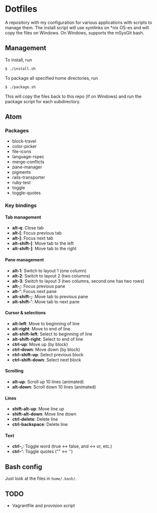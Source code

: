 # Dotfiles

A repository with my configuration for various applications with scripts to manage them. The install script will use symlinks on \*nix OS-es and will copy the files on Windows. On Windows, supports the mSysGit bash.

## Management


To install, run
```bash
$ ./install.sh
```

To package all specified home directories, run
```bash
$ ./package.sh
```

This will copy the files back to this repo (if on Windows) and run the package script for each subdirectory.

## Atom

### Packages

- block-travel
- color-picker
- file-icons
- language-rspec
- merge-conflicts
- pane-manager
- pigments
- rails-transporter
- ruby-test
- toggle
- toggle-quotes

### Key bindings

#### Tab management

- **alt-q**: Close tab
- **alt-[**: Focus previous tab
- **alt-]**: Focus next tab
- **alt-shift-[**: Move tab to the left
- **alt-shift-]**: Move tab to the right

#### Pane management

- **alt-1**: Switch to layout 1 (one column)
- **alt-2**: Switch to layout 2 (two columns)
- **alt-3**: Switch to layout 3 (two columns, second one has two rows)
- **alt-;**: Focus previous pane
- **alt-'**: Focus next pane
- **alt-shift-;**: Move tab to previous pane
- **alt-shift-'**: Move tab to next pane

#### Cursor & selections

- **alt-left**: Move to beginning of line
- **alt-right**: Move to end of line
- **alt-shift-left**: Select to beginning of line
- **alt-shift-right**: Select to end of line
- **ctrl-up**: Move up (by block)
- **ctrl-down**: Move down (by block)
- **ctrl-shift-up**: Select previous block
- **ctrl-shift-down**: Select next block

#### Scrolling

- **alt-up**: Scroll up 10 lines (animated)
- **alt-down**: Scroll down 10 lines (animated)

#### Lines

- **shift-alt-up**: Move line up
- **shift-alt-down**: Move line down
- **ctrl-delete**: Delete line
- **ctrl-backspace**: Delete line

#### Text

- **ctrl-,**: Toggle word (true <-> false, and <-> or, etc.)
- **ctrl-'**: Toggle quotes ("" <-> '')

## Bash config

Just look at the files in `home/.bash/`.


## TODO

- Vagrantfile and provision script
